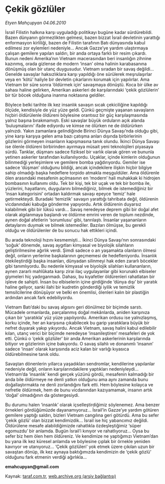 # Çekik gözlüler 

*Etyen Mahçupyan 04.06.2010*

<div class="yazi">
<p>İsrail Filistin halkına karşı uyguladığı politikayı bugüne kadar sürdürebildi. Bazen dünyanın görmezlikten gelmesi, bazen bizzat İsrail devletinin yarattığı enformasyon kirliliği, bazen de Filistin tarafının Batı dünyasında kabul edilmesi zor eylemleri nedeniyle... Ancak Gazze’ye yardım ulaştırmaya çalışan gemilere yapılan saldırı, bir anda ortaya farklı bir resim çıkardı. Bunun nedeni Amerika’nın Vietnam macerasından beri insanlığın zihnine kazınmış, orada gizlense de modern ‘insan’ olma halinin karabasanına dönüşmüş olan bir utanç duygusudur. Vietnam sıradan bir savaş değildi... Genelde savaşlar haksızlıklara karşı yapıldığı öne sürülerek meşrulaşırlar veya en ‘kötü’ haliyle bir devletin çıkarlarını korumak için yapılırlar. Ama Vietnam bir süre sonra ‘öldürmek için’ savaşmaya dönüştü. Koca bir ülke av sahası haline gelirken, Amerikan askerleri de karşılarındaki ‘çekik gözlülerin’ bir tür böcek olduğuna inanma noktasına geldiler.</p>
<p>Böylece belki tarihte ilk kez insanlık savaşın sıcak çekiciliğine kapıldığı ölçüde, kendisiyle de yüz yüze geldi. Çünkü geçmişte yaşanan savaşların hiçbiri öldürülenle öldüreni böylesine orantısız bir güç karşılaşmasında yalnız başına bırakmamıştı. Eski savaşlar büyük orduların açık alanda ‘buluşmalarını’ ifade ediyordu ve kimse ne ölürken ne de öldürürken yalnızdı. Yakın zamanlara gelindiğinde Birinci Dünya Savaşı’nda olduğu gibi, yine karşı karşıya gelen ama bazı çatışma anları dışında birbirlerinin gözlerini görmeyen insanların kapışmasına tanık olundu. İkinci Dünya Savaşı ise ölenle öldüreni birbirinden ayırmaya müsait yeni teknolojileri piyasaya sürdü. Tanklar, düşmanı sadece fiziksel bir varlık olarak gören ve bununla yetinen askerler tarafından kullanılıyordu. Uçaklar, içinde kimlerin olduğunun bilinmediği yerleşimlere ve gemilere bomba yağdırıyordu. Gemiler ise sadece ‘düşman’ olduğunu bildiği, ancak içindekilere ilişkin hiçbir bilgiye sahip olmadığı başka hedeflere torpido atmakla meşguldüler. Ama öldürenle ölen arasındaki mesafenin açılmasının en ‘modern’ hali muhakkak ki hidrojen bombasının kullanımı oldu. Tek bir kişi, tek bir uçak ve tek bir bomba ile, yüzlerini, hayatlarını, duygularını bilmediğiniz, bilmek de istemediğiniz bir ‘insan kategorisini’ ortadan kaldırmak savaşı epeyce ‘temiz’ hale getirmekteydi. Buradaki ‘temizlik’ savaşın yarattığı tahribata değil, öldürenin vicdanındaki kabuğa gönderme yapıyordu. Artık öldürenin duyarsız kalabilmek gibi bir lüksü vardı... Savaş neredeyse deprem gibi bir doğal afet olarak algılanmaya başlandı ve öldürme emrini veren de toplum nezdinde, aynen doğal afetlerin ‘sorumlusu’ gibi, tanrılaştı. İnsanlar yaşananların detaylarını duymak ve bilmek istemediler. Bazıları ölmüşse, bu gerekli olduğu ve öldürülenler de bu sonucu hak ettikleri içindi.</p>
<p>Bu arada teknoloji hızını kesmemişti... İkinci Dünya Savaşı’nın sonrasındaki ‘soğuk’ dönemde, savaş aygıtları kimyasal ve biyolojik silahların geliştirilmesine ağırlık verdi. Şimdi sadece o an yaşamakta olanların ölmesi değil, onların yerlerine başkalarının geçmemesi de hedefleniyordu. İnsanlık ötekileştirdiği başka insanları, dünyadan silinmeyi hak eden zararlı böcekler gibi tanımlıyordu. Bu nedenle kimyasal ve biyolojik silahları kullananların, aynen zararlı mahlûkata karşı zirai ilaç uygulayanlar gibi korunaklı elbiseler giymeleri hiç yadırganmadı. Dahası, bu kıyafetler öldürenleri rahatlatan bir işleve de sahipti. İnsan bu elbiselerin içine girdiğinde ‘dünya dışı’ bir yaratık haline geliyor, sanki ilahi bir kudretin gönderdiği iyilik ve temizlik temsilcilerine dönüşüyor ve belki en önemlisi, ölenleri kalın bir plastiğin ardından ancak fark edebiliyordu.</p>
<p>Vietnam Batı’daki bu savaş algısını geri dönülmez bir biçimde sarstı. Mücadele ormanlarda, parçalanmış doğal mekânlarda, aniden karşınıza çıkan bir ‘yaratıkla’ yüz yüze yapılıyordu. Amerikan ordusu ise yalnızlaşmış, korku içinde, her an karşısına çıkabilecek bu garip yaratıklara büyük bir nefret duyarak yakıp yıkıyordu. Ancak Vietnam, savaş halini kabul edilebilir kılan, utanç verici bir biçimde neredeyse ‘insanileştiren’ mesafeleri de yok etti. Çünkü o ‘çekik gözlüler’ bir anda Amerikan askerlerinin karşılarında bitiyor ve gözlerinin içine bakıyordu. O savaş silahlı ve donanımlı ‘insanın’ sadece ‘insan’ olarak karşısında aciz kalan bir varlığı kıyasıca öldürebilmesine tanık oldu.</p>
<p>Savaştan dönenlerin yıllarca yaşadıkları sendromlar, kendilerine yapılanlar nedeniyle değil, onların karşılarındakilere yaptıkları nedeniyleydi... Vietnam’da ‘insanlık’ kendi gerçek yüzünü gördü, mesafenin kalmadığı bir anda bile öldürmeye ne denli yatkın olduğunu ama aynı zamanda bunu doğallaştırmakta ne denli zorlandığını fark etti. Hem böylesine kolayca ve nefretle öldürmek, hem de bunu vicdanından kazıyamamak, insanın artık ‘doğal’ olmadığının da göstergesiydi.</p>
<p>Bu durumu halen ‘insanlık’ olarak içselleştirdiğimiz söylenemez. Ama benzer örnekleri gördüğümüzde dayanamıyoruz... İsrail’in Gazze’ye yardım götüren gemilere yaptığı saldırı, bizleri Vietnam cangılına geri götürdü. Ama bu sefer ‘çekik gözlü’ olan bizzat kendimizdik... İsrail ise hiç yabancımız değildi. Öldürülene mesafe alabildiğimizde rahatlıkla özdeşleştiğimiz ‘süper egomuzdu’ bir anlamda. Bugün İsrail’i kınıyor ve rahatlıyoruz... Oysa bu sefer biz hem ölen hem öldüreniz. Ve kendimize ne yaptığımızı Vietnam’dan bu yana ilk kez küresel anlamda ve böylesine çıplak bir örnekle yeniden kavrıyor ve utanıyoruz... ‘Çekik gözlüleri’ yok etmek üzere çıkılan uzun bir savaştan dönüp, ilk kez aynaya baktığımızda kendimizin de ‘çekik gözlü’ olduğunu fark etmenin verdiği ağırlıkla...</p>
<p><b>emahcupyan@gmail.com</b></p></div>

Kaynak: [taraf.com.tr](http://www.taraf.com.tr:80/etyen-mahcupyan/makale-cekik-gozluler.htm), [web.archive.org (arşiv bağlantısı)](http://web.archive.org/web/20100606205449/http://www.taraf.com.tr:80/etyen-mahcupyan/makale-cekik-gozluler.htm)
